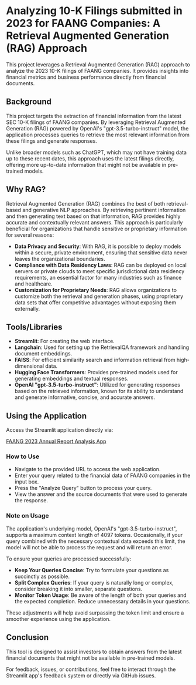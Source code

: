 # Analyzing 10-K Filings submitted in 2023 for FAANG Companies: A Retrieval Augmented Generation (RAG) Approach

This project leverages a Retrieval Augmented Generation (RAG) approach to analyze the 2023 10-K filings of FAANG companies. It provides insights into financial metrics and business performance directly from financial documents.

## Background

This project targets the extraction of financial information from the latest SEC 10-K filings of FAANG companies. By leveraging Retrieval Augmented Generation (RAG) powered by OpenAI's "gpt-3.5-turbo-instruct" model, the application processes queries to retrieve the most relevant information from these filings and generate responses. 

Unlike broader models such as ChatGPT, which may not have training data up to these recent dates, this approach uses the latest filings directly, offering more up-to-date information that might not be available in pre-trained models.

## Why RAG?

Retrieval Augmented Generation (RAG) combines the best of both retrieval-based and generative NLP approaches. By retrieving pertinent information and then generating text based on that information, RAG provides highly accurate and contextually relevant answers. This approach is particularly beneficial for organizations that handle sensitive or proprietary information for several reasons:

- **Data Privacy and Security**: With RAG, it is possible to deploy models within a secure, private environment, ensuring that sensitive data never leaves the organizational boundaries.
- **Compliance with Data Residency Laws**: RAG can be deployed on local servers or private clouds to meet specific jurisdictional data residency requirements, an essential factor for many industries such as finance and healthcare.
- **Customization for Proprietary Needs**: RAG allows organizations to customize both the retrieval and generation phases, using proprietary data sets that offer competitive advantages without exposing them externally.
  
## Tools/Libraries

- **Streamlit**: For creating the web interface.
- **Langchain**: Used for setting up the RetrievalQA framework and handling document embeddings.
- **FAISS**: For efficient similarity search and information retrieval from high-dimensional data.
- **Hugging Face Transformers**: Provides pre-trained models used for generating embeddings and textual responses.
- **OpenAI "gpt-3.5-turbo-instruct"**: Utilized for generating responses based on the retrieved information, known for its ability to understand and generate informative, concise, and accurate answers.

## Using the Application

Access the Streamlit application directly via:

[FAANG 2023 Annual Report Analysis App](https://faang-2023-annual-report.streamlit.app/)

### How to Use

- Navigate to the provided URL to access the web application.
- Enter your query related to the financial data of FAANG companies in the input box.
- Press the "Analyze Query" button to process your query.
- View the answer and the source documents that were used to generate the response.

### Note on Usage

The application's underlying model, OpenAI's "gpt-3.5-turbo-instruct", supports a maximum context length of 4097 tokens. Occasionally, if your query combined with the necessary contextual data exceeds this limit, the model will not be able to process the request and will return an error. 

To ensure your queries are processed successfully:
- **Keep Your Queries Concise**: Try to formulate your questions as succinctly as possible.
- **Split Complex Queries**: If your query is naturally long or complex, consider breaking it into smaller, separate questions.
- **Monitor Token Usage**: Be aware of the length of both your queries and the expected completion. Reduce unnecessary details in your questions.

These adjustments will help avoid surpassing the token limit and ensure a smoother experience using the application.

## Conclusion

This tool is designed to assist investors to obtain answers from the latest financial documents that might not be available in pre-trained models.

For feedback, issues, or contributions, feel free to interact through the Streamlit app's feedback system or directly via GitHub issues.



